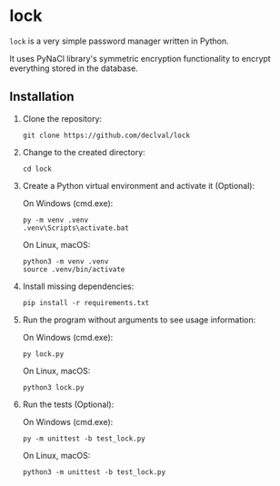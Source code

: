 # lock

`lock` is a very simple password manager written in Python.

It uses PyNaCl library's symmetric encryption functionality to encrypt
everything stored in the database.

## Installation

1. Clone the repository:

   ```
   git clone https://github.com/declval/lock
   ```

2. Change to the created directory:

   ```
   cd lock
   ```

3. Create a Python virtual environment and activate it (Optional):

   On Windows (cmd.exe):

   ```
   py -m venv .venv
   .venv\Scripts\activate.bat
   ```

   On Linux, macOS:

   ```
   python3 -m venv .venv
   source .venv/bin/activate
   ```

4. Install missing dependencies:

   ```
   pip install -r requirements.txt
   ```

5. Run the program without arguments to see usage information:

   On Windows (cmd.exe):

   ```
   py lock.py
   ```

   On Linux, macOS:

   ```
   python3 lock.py
   ```

6. Run the tests (Optional):

   On Windows (cmd.exe):

   ```
   py -m unittest -b test_lock.py
   ```

   On Linux, macOS:

   ```
   python3 -m unittest -b test_lock.py
   ```
